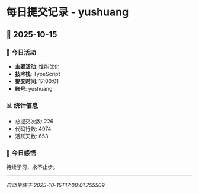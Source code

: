 # 每日提交记录 - yushuang

## 📅 2025-10-15

### 🎯 今日活动
- **主要活动**: 性能优化
- **技术栈**: TypeScript
- **提交时间**: 17:00:01
- **账号**: yushuang

### 📊 统计信息
- 总提交次数: 226
- 代码行数: 4974
- 活跃天数: 653

### 💭 今日感悟
持续学习，永不止步。

---
*自动生成于 2025-10-15T17:00:01.755509*
